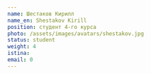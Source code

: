 ```yaml
---
name: Шеcтаков Кирилл
name_en: Shestakov Kirill 
position: студент 4-го курса
photo: /assets/images/avatars/shestakov.jpg
status: student
weight: 4
istina: 
email: 0
---
```


